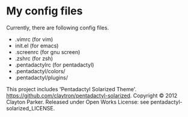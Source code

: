 # My config files

Currently, there are following config files.

* .vimrc (for vim)
* init.el (for emacs)
* .screenrc (for gnu screen)
* .zshrc (for zsh)
* .pentadactylrc (for pentadactyl)
* .pentadactyl/colors/
* .pentadactyl/plugins/


This project includes 'Pentadactyl Solarized Theme'.
https://github.com/claytron/pentadactyl-solarized.
Copyright © 2012 Clayton Parker.
Released under Open Works License: see pentadactyl-solarized_LICENSE.
